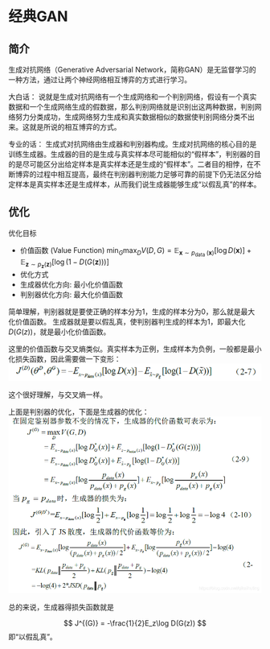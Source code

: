 # 经典GAN

## 简介
生成对抗网络（Generative Adversarial Network，简称GAN）是无监督学习的一种方法，通过让两个神经网络相互博弈的方式进行学习。

大白话：
说就是生成对抗网络有一个生成网络和一个判别网络，假设有一个真实数据和一个生成网络生成的假数据，那么判别网络就是识别出这两种数据，判别网络努力分类成功，生成网络努力生成和真实数据相似的数据使判别网络分类不出来。这就是所说的相互博弈的方式。

专业的话：
生成式对抗网络由生成器和判别器构成。生成对抗网络的核心目的是训练生成器。生成器的目的是生成与真实样本尽可能相似的“假样本”，判别器的目的是尽可能区分出给定样本是真实样本还是生成的“假样本”。二者目的相悖，在不断博弈的过程中相互提高，最终在判别器判别能力足够可靠的前提下仍无法区分给定样本是真实样本还是生成样本，从而我们说生成器能够生成“以假乱真”的样本。

## 优化

优化目标
- 价值函数 (Value Function)
$\min_G \max_D V(D, G)=\mathbb{E}_{\boldsymbol{x} \sim p_{\text {data }}(\boldsymbol{x})}[\log D(\boldsymbol{x})]+\mathbb{E}_{\boldsymbol{z} \sim p_{\boldsymbol{z}}(\boldsymbol{z})}[\log (1-D(G(\boldsymbol{z})))]$
- 优化方式
- 生成器优化方向: 最小化价值函数
- 判别器优化方向: 最大化价值函数

简单理解，判别器就是要使正确的样本分为1，生成的样本分为0，那么就是最大化价值函数。
生成器就是要以假乱真，使判别器判生成的样本为1，即最大化$D(G(z))$，就是最小化价值函数。

这里的价值函数与交叉熵类似。真实样本为正例，生成样本为负例，一般都是最小化损失函数，因此需要做一下变形：
![](image/Pasted%20image%2020221122121322.png)

这个很好理解，与交叉熵一样。

上面是判别器的优化，下面是生成器的优化：
![](image/Pasted%20image%2020221122151349.png)


总的来说，生成器得损失函数就是

$$
J^{(G)} = -\frac{1}{2}E_z\log D(G(z))
$$
即“以假乱真”。


